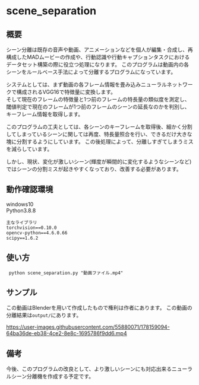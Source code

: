 # scene_separation
## 概要


シーン分離は既存の音声や動画、アニメーションなどを個人が編集・合成し、再構成したMADムービーの作成や、行動認識や行動キャプションタスクにおけるデータセット構築の際に役立つ処理になります。
このプログラムは動画内の各シーンをルールベース手法によって分離するプログラムになっています。

システムとしては、まず動画の各フレーム情報を畳み込みニューラルネットワークで構成されるVGG16で特徴量に変換します。\
そして現在のフレームの特徴量と1つ前のフレームの特長量の類似度を測定し、閾値判定で現在のフレームが1つ前のフレームのシーンの延長なのかを判別し、キーフレーム情報を取得します。

このプログラムの工夫としては、各シーンのキーフレームを取得後、細かく分割してしまっているシーンに関しては再度、特長量照合を行い、できるだけ大きな塊に分割するようにしています。
この後処理によって、分離しすぎてしまうミスを減らしています。

しかし、現状、変化が激しいシーン(輝度が瞬間的に変化するようなシーンなど)ではシーンの分割ミスが起きやすくなっており、改善する必要があります。
## 動作確認環境
windows10\
Python3.8.8
```
主なライブラリ
torchvision==0.10.0
opencv-python==4.6.0.66
scipy==1.6.2
```
## 使い方
``` python scene_separation.py "動画ファイル.mp4"```

## サンプル
この動画はBlenderを用いて作成したもので権利は作者にあります。
この動画の分離結果は`output/`にあります。

https://user-images.githubusercontent.com/55880071/178159094-64ba36de-eb38-4ce2-8e8c-1695786f9dd6.mp4

## 備考


今後、このプログラムの改良として、より激しいシーンにも対応出来るニューラルシーン分離機を作成する予定です。


